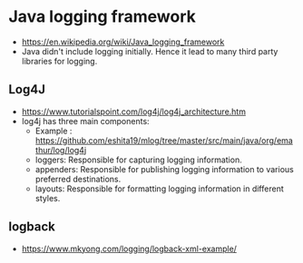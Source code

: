 # Java logging framework
  - https://en.wikipedia.org/wiki/Java_logging_framework
  - Java didn't include logging initially. Hence it lead to many third party libraries for logging.
  
## Log4J
  - https://www.tutorialspoint.com/log4j/log4j_architecture.htm
  - log4j has three main components:
    - Example : https://github.com/eshita19/mlog/tree/master/src/main/java/org/emathur/log/log4j
    - loggers: Responsible for capturing logging information.
    - appenders: Responsible for publishing logging information to various preferred destinations.
    - layouts: Responsible for formatting logging information in different styles.
    
## logback
   - https://www.mkyong.com/logging/logback-xml-example/
    
    
    

